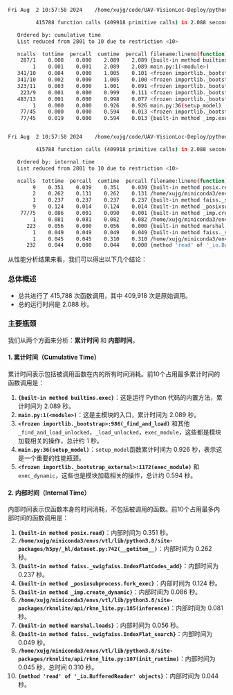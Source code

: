 ```bash
Fri Aug  2 10:57:58 2024    /home/xujg/code/UAV-VisionLoc-Deploy/python/profile_output.prof

         415788 function calls (409918 primitive calls) in 2.088 seconds

   Ordered by: cumulative time
   List reduced from 2801 to 10 due to restriction <10>

   ncalls  tottime  percall  cumtime  percall filename:lineno(function)
    287/1    0.008    0.000    2.089    2.089 {built-in method builtins.exec}
        1    0.001    0.001    2.089    2.089 main.py:1(<module>)
   341/10    0.004    0.000    1.005    0.101 <frozen importlib._bootstrap>:986(_find_and_load)
   341/10    0.002    0.000    1.005    0.100 <frozen importlib._bootstrap>:956(_find_and_load_unlocked)
   323/11    0.003    0.000    1.001    0.091 <frozen importlib._bootstrap>:650(_load_unlocked)
    223/9    0.001    0.000    0.999    0.111 <frozen importlib._bootstrap_external>:837(exec_module)
   483/13    0.001    0.000    0.998    0.077 <frozen importlib._bootstrap>:211(_call_with_frames_removed)
        1    0.000    0.000    0.926    0.926 main.py:36(setup_model)
    77/45    0.000    0.000    0.594    0.013 <frozen importlib._bootstrap_external>:1172(exec_module)
    77/45    0.019    0.000    0.594    0.013 {built-in method _imp.exec_dynamic}


Fri Aug  2 10:57:58 2024    /home/xujg/code/UAV-VisionLoc-Deploy/python/profile_output.prof

         415788 function calls (409918 primitive calls) in 2.088 seconds

   Ordered by: internal time
   List reduced from 2801 to 10 due to restriction <10>

   ncalls  tottime  percall  cumtime  percall filename:lineno(function)
        9    0.351    0.039    0.351    0.039 {built-in method posix.read}
        2    0.262    0.131    0.262    0.131 /home/xujg/miniconda3/envs/vtl/lib/python3.8/site-packages/h5py/_hl/dataset.py:742(__getitem__)
        1    0.237    0.237    0.237    0.237 {built-in method faiss._swigfaiss.IndexFlatCodes_add}
        9    0.124    0.014    0.124    0.014 {built-in method _posixsubprocess.fork_exec}
    77/75    0.086    0.001    0.090    0.001 {built-in method _imp.create_dynamic}
        1    0.081    0.081    0.082    0.082 /home/xujg/miniconda3/envs/vtl/lib/python3.8/site-packages/rknnlite/api/rknn_lite.py:185(inference)
      223    0.056    0.000    0.056    0.000 {built-in method marshal.loads}
        1    0.049    0.049    0.049    0.049 {built-in method faiss._swigfaiss.IndexFlat_search}
        1    0.045    0.045    0.310    0.310 /home/xujg/miniconda3/envs/vtl/lib/python3.8/site-packages/rknnlite/api/rknn_lite.py:107(init_runtime)
      232    0.044    0.000    0.044    0.000 {method 'read' of '_io.BufferedReader' objects}
```

从性能分析结果来看，我们可以得出以下几个结论：

### 总体概述

- 总共进行了 415,788 次函数调用，其中 409,918 次是原始调用。
- 总的运行时间是 2.088 秒。

### 主要瓶颈

我们从两个方面来分析：**累计时间** 和 **内部时间**。

#### 1. 累计时间（Cumulative Time）

累计时间表示包括被调用函数在内的所有时间消耗。前10个占用最多累计时间的函数调用是：

1. **`{built-in method builtins.exec}`**：这是运行 Python 代码的内置方法，累计时间为 2.089 秒。
2. **`main.py:1(<module>)`**：这是主模块的入口，累计时间为 2.089 秒。
3. **`<frozen importlib._bootstrap>:986(_find_and_load)`** 和其他 `_find_and_load_unlocked`，`_load_unlocked`，`exec_module`，这些都是模块加载相关的操作，总计约 1 秒。
4. **`main.py:36(setup_model)`**：`setup_model`函数累计时间为 0.926 秒，表示这是一个重要的性能瓶颈。
5. **`<frozen importlib._bootstrap_external>:1172(exec_module)`** 和 `exec_dynamic`，这些也是模块加载相关的操作，总计约 0.594 秒。

#### 2. 内部时间（Internal Time）

内部时间表示仅函数本身的时间消耗，不包括被调用的函数。前10个占用最多内部时间的函数调用是：

1. **`{built-in method posix.read}`**：内部时间为 0.351 秒。
2. **`/home/xujg/miniconda3/envs/vtl/lib/python3.8/site-packages/h5py/_hl/dataset.py:742(__getitem__)`**：内部时间为 0.262 秒。
3. **`{built-in method faiss._swigfaiss.IndexFlatCodes_add}`**：内部时间为 0.237 秒。
4. **`{built-in method _posixsubprocess.fork_exec}`**：内部时间为 0.124 秒。
5. **`{built-in method _imp.create_dynamic}`**：内部时间为 0.086 秒。
6. **`/home/xujg/miniconda3/envs/vtl/lib/python3.8/site-packages/rknnlite/api/rknn_lite.py:185(inference)`**：内部时间为 0.081 秒。
7. **`{built-in method marshal.loads}`**：内部时间为 0.056 秒。
8. **`{built-in method faiss._swigfaiss.IndexFlat_search}`**：内部时间为 0.049 秒。
9. **`/home/xujg/miniconda3/envs/vtl/lib/python3.8/site-packages/rknnlite/api/rknn_lite.py:107(init_runtime)`**：内部时间为 0.045 秒，总时间 0.310 秒。
10. **`{method 'read' of '_io.BufferedReader' objects}`**：内部时间为 0.044 秒。



